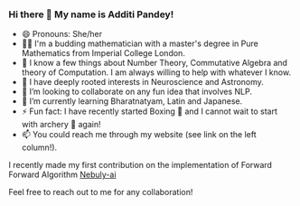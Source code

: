 ### Hi there 👋 My name is Additi Pandey!

<!--
**cyclotomicextension/cyclotomicextension** is a ✨ _special_ ✨ repository because its `README.md` (this file) appears on your GitHub profile.--> 

- 😄 Pronouns: She/her
- 👨‍💻 I'm a budding mathematician with a master's degree in Pure Mathematics from Imperial College London.
- 💬 I know a few things about Number Theory, Commutative Algebra and theory of Computation. I am always willing to help with whatever I know. 
- 🧠 I have deeply rooted interests in Neuroscience and Astronomy.
- 👯 I’m looking to collaborate on any fun idea that involves NLP.
- 🌱 I’m currently learning Bharatnatyam, Latin and Japanese. 
- ⚡ Fun fact: I have recently started Boxing 🥊 and I cannot wait to start with archery 🏹 again!
- 📫 You could reach me through my website (see link on the left column!).

I recently made my first contribution on the implementation of Forward Forward Algorithm <a href="https://github.com/nebuly-ai/nebullvm/graphs/contributors" target="_blank">Nebuly-ai</a>

Feel free to reach out to me for any collaboration!
